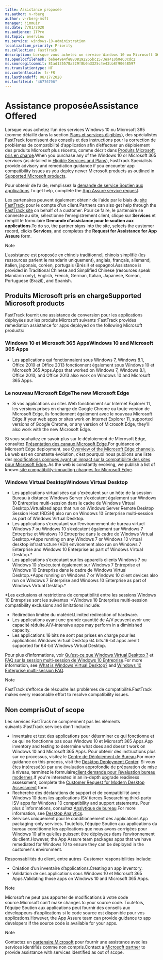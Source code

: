 ```yaml
---
title: Assistance proposée
ms.author: v-rberg
author: v-rberg-msft
manager: jimmuir
ms.date: 7/01/2020
ms.audience: ITPro
ms.topic: overview
ms.service: windows-10-administration
localization_priority: Priority
ms.collection: FastTrack
description: Lorsque vous achetez un service Windows 10 ou Microsoft 365, des spécialistes FastTrack vous fournissent des conseils et des instructions afin de le déployer vers Windows 10 et Microsoft 365 Apps et de rester à jour sans frais supplémentaires (avec un abonnement éligible).
ms.openlocfilehash: bebe49e4fe8808192265bc1573ea410b0e63cdc2
ms.sourcegitcommit: 81ad135578a329f8b0a3325c4e43bb8f90648597
ms.translationtype: HT
ms.contentlocale: fr-FR
ms.lasthandoff: 08/17/2020
ms.locfileid: "46776706"
---
```

# <a name="assistance-offered"></a><span data-ttu-id="4babc-103">Assistance proposée</span><span class="sxs-lookup"><span data-stu-id="4babc-103">Assistance Offered</span></span>  

<span data-ttu-id="4babc-104">Lorsque vous achetez l’un des services Windows 10 ou Microsoft 365 (comme détaillé dans la section [Plans et services éligibles](M365-eligible-services-and-plans.md)), des spécialistes FastTrack fournissent des conseils et des instructions pour la correction de problèmes de compatibilité d’application afin d’effectuer un déploiement des produits Microsoft plus récents, comme décrit dans [Produits Microsoft pris en charge](#supported-microsoft-products).</span><span class="sxs-lookup"><span data-stu-id="4babc-104">When you purchase any of the Windows 10 or Microsoft 365 services (as detailed in [Eligible Services and Plans](M365-eligible-services-and-plans.md)), FastTrack Specialists provide advisory and remediation guidance if you encounter app compatibility issues as you deploy newer Microsoft products as outlined in [Supported Microsoft products](#supported-microsoft-products).</span></span>

<span data-ttu-id="4babc-105">Pour obtenir de l’aide, remplissez la [demande de service Soutien aux applications](https://go.microsoft.com/fwlink/?linkid=2022721).</span><span class="sxs-lookup"><span data-stu-id="4babc-105">To get help, complete the [App Assure service request](https://go.microsoft.com/fwlink/?linkid=2022721).</span></span>

<span data-ttu-id="4babc-106">Les partenaires peuvent également obtenir de l'aide par le biais du [site FastTrack](https://go.microsoft.com/fwlink/?linkid=780698) pour le compte d'un client.</span><span class="sxs-lookup"><span data-stu-id="4babc-106">Partners can also get help through the [FastTrack site](https://go.microsoft.com/fwlink/?linkid=780698) on behalf of a customer.</span></span> <span data-ttu-id="4babc-107">Pour ce faire, le partenaire se connecte au site, sélectionne l’enregistrement client, clique sur **Services** et remplit le formulaire **Demande d’assistance pour le soutien aux applications**.</span><span class="sxs-lookup"><span data-stu-id="4babc-107">To do so, the partner signs into the site, selects the customer record, clicks **Services**, and completes the **Request for Assistance for App Assure** form.</span></span>

> [!NOTE]
> <span data-ttu-id="4babc-108">L’assistance est proposée en chinois traditionnel, chinois simplifié (les ressources parlent le mandarin uniquement), anglais, français, allemand, italien, japonais, coréen, portugais (Brésil) et espagnol.</span><span class="sxs-lookup"><span data-stu-id="4babc-108">Assistance is provided in Traditional Chinese and Simplified Chinese (resources speak Mandarin only), English, French, German, Italian, Japanese, Korean, Portuguese (Brazil), and Spanish.</span></span> 

## <a name="supported-microsoft-products"></a><span data-ttu-id="4babc-109">Produits Microsoft pris en charge</span><span class="sxs-lookup"><span data-stu-id="4babc-109">Supported Microsoft products</span></span>

<span data-ttu-id="4babc-110">FastTrack fournit une assistance de conversion pour les applications déployées sur les produits Microsoft suivants :</span><span class="sxs-lookup"><span data-stu-id="4babc-110">FastTrack provides remediation assistance for apps deployed on the following Microsoft products:</span></span>

### <a name="windows-10-and-microsoft-365-apps"></a><span data-ttu-id="4babc-111">Windows 10 et Microsoft 365 Apps</span><span class="sxs-lookup"><span data-stu-id="4babc-111">Windows 10 and Microsoft 365 Apps</span></span>

- <span data-ttu-id="4babc-112">Les applications qui fonctionnaient sous Windows 7, Windows 8.1, Office 2010 et Office 2013 fonctionnent également sous Windows 10 et Microsoft 365 Apps.</span><span class="sxs-lookup"><span data-stu-id="4babc-112">Apps that worked on Windows 7, Windows 8.1, Office 2010, and Office 2013 also work on Windows 10 and Microsoft 365 Apps.</span></span>

### <a name="the-new-microsoft-edge"></a><span data-ttu-id="4babc-113">Le nouveau Microsoft Edge</span><span class="sxs-lookup"><span data-stu-id="4babc-113">The new Microsoft Edge</span></span>

- <span data-ttu-id="4babc-114">Si vos applications ou sites Web fonctionnent sur Internet Explorer 11, les versions prises en charge de Google Chrome ou toute version de Microsoft Edge, ils fonctionnent également avec le nouveau Microsoft Edge.</span><span class="sxs-lookup"><span data-stu-id="4babc-114">If your web apps or sites work on Internet Explorer 11, supported versions of Google Chrome, or any version of Microsoft Edge, they'll also work with the new Microsoft Edge.</span></span>

<span data-ttu-id="4babc-115">Si vous souhaitez en savoir plus sur le déploiement de Microsoft Edge, consultez [Présentation des canaux Microsoft Edge](https://docs.microsoft.com/DeployEdge/microsoft-edge-channels).</span><span class="sxs-lookup"><span data-stu-id="4babc-115">For guidance on Microsoft Edge deployment, see [Overview of the Microsoft Edge channels](https://docs.microsoft.com/DeployEdge/microsoft-edge-channels).</span></span> <span data-ttu-id="4babc-116">Le web est en constante évolution, c’est pourquoi nous publions une liste des [ modifications connues ayant un impact sur la compatibilité des sites pour Microsoft Edge.](https://docs.microsoft.com/microsoft-edge/web-platform/site-impacting-changes).</span><span class="sxs-lookup"><span data-stu-id="4babc-116">As the web is constantly evolving, we publish a list of known [site compatibility-impacting changes for Microsoft Edge](https://docs.microsoft.com/microsoft-edge/web-platform/site-impacting-changes).</span></span>

### <a name="windows-virtual-desktop"></a><span data-ttu-id="4babc-117">Windows Virtual Desktop</span><span class="sxs-lookup"><span data-stu-id="4babc-117">Windows Virtual Desktop</span></span>

- <span data-ttu-id="4babc-118">Les applications virtualisées qui s'exécutent sur un hôte de la session Bureau à distance Windows Server s'exécutent également sur Windows 10 Entreprise multi-session dans le cadre de Windows Virtual Desktop.</span><span class="sxs-lookup"><span data-stu-id="4babc-118">Virtualized apps that run on Windows Server Remote Desktop Session Host (RDSH) also run on Windows 10 Enterprise multi-session as part of Windows Virtual Desktop.</span></span>
- <span data-ttu-id="4babc-119">Les applications s’exécutant sur l’environnement de bureau virtuel Windows 7 ou Windows 10 s’exécutent également sur Windows 7 Entreprise et Windows 10 Entreprise dans le cadre de Windows Virtual Desktop.\*</span><span class="sxs-lookup"><span data-stu-id="4babc-119">Apps running on any Windows 7 or Windows 10 virtual desktop infrastructure (VDI) environment also run on Windows 7 Enterprise and Windows 10 Enterprise as part of Windows Virtual Desktop.\*</span></span>
- <span data-ttu-id="4babc-120">Les applications s’exécutant sur les appareils clients Windows 7 ou Windows 10 s’exécutent également sur Windows 7 Entreprise et Windows 10 Entreprise dans le cadre de Windows Virtual Desktop.\*</span><span class="sxs-lookup"><span data-stu-id="4babc-120">Apps running on Windows 7 or Windows 10 client devices also run on Windows 7 Enterprise and Windows 10 Enterprise as part of Windows Virtual Desktop.\*</span></span>

<span data-ttu-id="4babc-121">\*Les exclusions et restrictions de compatibilité entre les sessions Windows 10 Entreprise sont les suivantes :</span><span class="sxs-lookup"><span data-stu-id="4babc-121">\*Windows 10 Enterprise multi-session compatibility exclusions and limitations include:</span></span>
- <span data-ttu-id="4babc-122">Redirection limitée du matériel.</span><span class="sxs-lookup"><span data-stu-id="4babc-122">Limited redirection of hardware.</span></span>
- <span data-ttu-id="4babc-123">Les applications ayant une grande quantité de A/V peuvent avoir une capacité réduite.</span><span class="sxs-lookup"><span data-stu-id="4babc-123">A/V-intensive apps may perform in a diminished capacity.</span></span>
- <span data-ttu-id="4babc-124">Les applications 16 bits ne sont pas prises en charge pour les applications Windows Virtual Desktop 64 bits.</span><span class="sxs-lookup"><span data-stu-id="4babc-124">16-bit apps aren't supported for 64-bit Windows Virtual Desktop.</span></span>

<span data-ttu-id="4babc-125">Pour plus d’informations, voir [Qu’est-ce que Windows Virtual Desktop ?](https://docs.microsoft.com/azure/virtual-desktop/overview) et [FAQ sur la session multi-session de Windows 10 Entreprise](https://docs.microsoft.com/azure/virtual-desktop/windows-10-multisession-faq).</span><span class="sxs-lookup"><span data-stu-id="4babc-125">For more information, see [What is Windows Virtual Desktop?](https://docs.microsoft.com/azure/virtual-desktop/overview) and [Windows 10 Enterprise multi-session FAQ](https://docs.microsoft.com/azure/virtual-desktop/windows-10-multisession-faq).</span></span>

> [!NOTE]
> <span data-ttu-id="4babc-126">FastTrack s’efforce de résoudre les problèmes de compatibilité.</span><span class="sxs-lookup"><span data-stu-id="4babc-126">FastTrack makes every reasonable effort to resolve compatibility issues.</span></span> 

## <a name="out-of-scope"></a><span data-ttu-id="4babc-127">Non compris</span><span class="sxs-lookup"><span data-stu-id="4babc-127">Out of scope</span></span>

<span data-ttu-id="4babc-128">Les services FastTrack ne comprennent pas les éléments suivants :</span><span class="sxs-lookup"><span data-stu-id="4babc-128">FastTrack services don't include:</span></span>
- <span data-ttu-id="4babc-129">Inventaire et test des applications pour déterminer ce qui fonctionne et ce qui ne fonctionne pas sous Windows 10 et Microsoft 365 Apps.</span><span class="sxs-lookup"><span data-stu-id="4babc-129">App inventory and testing to determine what does and doesn't work on Windows 10 and Microsoft 365 Apps.</span></span> <span data-ttu-id="4babc-130">Pour obtenir des instructions plus sur ce processus, visitez le [Centre de Déploiement de Bureau](https://go.microsoft.com/fwlink/?linkid=2080140).</span><span class="sxs-lookup"><span data-stu-id="4babc-130">For more guidance on this process, visit the [Desktop Deployment Center](https://go.microsoft.com/fwlink/?linkid=2080140).</span></span> <span data-ttu-id="4babc-131">Si vous êtes intéressé(e) par une évaluation approfondie de préparation de mise à niveau, terminez le formulaire[client demande pour l’évaluation bureau modernes](https://go.microsoft.com/fwlink/?linkid=2053818).</span><span class="sxs-lookup"><span data-stu-id="4babc-131">If you're interested in an in-depth upgrade readiness assessment, complete the [Customer Request for Modern Desktop Assessment](https://go.microsoft.com/fwlink/?linkid=2053818) form.</span></span>
- <span data-ttu-id="4babc-132">Recherche des déclarations de support et de compatibilité avec Windows 10 dans les applications ISV tierces.</span><span class="sxs-lookup"><span data-stu-id="4babc-132">Researching third-party ISV apps for Windows 10 compatibility and support statements.</span></span> <span data-ttu-id="4babc-133">Pour plus d’informations, consultez [Analytique de bureau](https://docs.microsoft.com/sccm/desktop-analytics/overview).</span><span class="sxs-lookup"><span data-stu-id="4babc-133">For more information, see [Desktop Analytics](https://docs.microsoft.com/sccm/desktop-analytics/overview).</span></span>
- <span data-ttu-id="4babc-134">Services uniquement pour le conditionnement des applications.</span><span class="sxs-lookup"><span data-stu-id="4babc-134">App packaging-only services.</span></span> <span data-ttu-id="4babc-135">Toutefois, l’équipe Soutien aux applications du bureau conditionne les applications que nous avons corrigées pour Windows 10 afin qu’elles puissent être déployées dans l’environnement du client.</span><span class="sxs-lookup"><span data-stu-id="4babc-135">However, the App Assure team packages apps that we have remediated for Windows 10 to ensure they can be deployed in the customer's environment.</span></span>

<span data-ttu-id="4babc-136">Responsabilités du client, entre autres :</span><span class="sxs-lookup"><span data-stu-id="4babc-136">Customer responsibilities include:</span></span>
- <span data-ttu-id="4babc-137">Création d’un inventaire d’applications.</span><span class="sxs-lookup"><span data-stu-id="4babc-137">Creating an app inventory.</span></span>
- <span data-ttu-id="4babc-138">Validation de ces applications sous Windows 10 et Microsoft 365 Apps.</span><span class="sxs-lookup"><span data-stu-id="4babc-138">Validating those apps on Windows 10 and Microsoft 365 Apps.</span></span>

> [!NOTE]
> <span data-ttu-id="4babc-139">Microsoft ne peut pas apporter de modifications à votre code source.</span><span class="sxs-lookup"><span data-stu-id="4babc-139">Microsoft can't make changes to your source code.</span></span> <span data-ttu-id="4babc-140">Toutefois, l’équipe Soutien aux applications peut fournir des conseils aux développeurs d’applications si le code source est disponible pour vos applications.</span><span class="sxs-lookup"><span data-stu-id="4babc-140">However, the App Assure team can provide guidance to app developers if the source code is available for your apps.</span></span>

> [!NOTE]
> <span data-ttu-id="4babc-141">Contactez un [partenaire Microsoft](https://go.microsoft.com/fwlink/?linkid=2080150) pour fournir une assistance avec les services identifiés comme non compris.</span><span class="sxs-lookup"><span data-stu-id="4babc-141">Contact a [Microsoft partner](https://go.microsoft.com/fwlink/?linkid=2080150) to provide assistance with services identified as out of scope.</span></span>


